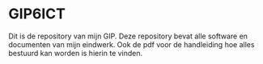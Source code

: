 # GIP6ICT
Dit is de repository van mijn GIP. Deze repository bevat alle software en documenten van mijn eindwerk.
Ook de pdf voor de handleiding hoe alles bestuurd kan worden is hierin te vinden.

